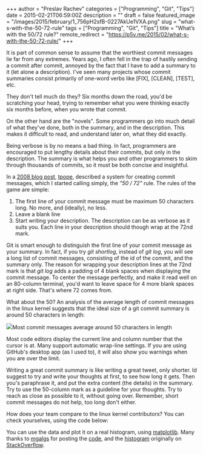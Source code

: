 +++
author = "Preslav Rachev"
categories = ["Programming", "Git", "Tips"]
date = 2015-02-21T06:59:00Z
description = ""
draft = false
featured_image = "/images/2015/february/1_756pH2sfB-0227AkUe1VXA.png"
slug = "what-s-with-the-50-72-rule"
tags = ["Programming", "Git", "Tips"]
title = "What’s with the 50/72 rule?"
remote_redirect = "https://p5v.me/2015/02/what-s-with-the-50-72-rule/"
+++

It is part of common sense to assume that the worthiest commit messages lie far from any extremes. Years ago, I often fell in the trap of hastily sending a commit after commit, annoyed by the fact that I have to add a summary to it (let alone a description). I've seen many projects whose commit summaries consist primarily of one-word verbs like [FIX], [CLEAN], [TEST], etc.

They don't tell much do they? Six months down the road, you'd be scratching your head, trying to remember what you were thinking exactly six months before, when you wrote that commit.

On the other hand are the "novels". Some programmers go into much detail of what they've done, both in the summary, and in the description. This makes it difficult to read, and understand later on, what they did exactly.

Being verbose is by no means a bad thing. In fact, programmers are encouraged to put lengthy details about their commits, but only in the description. The summary is what helps you and other programmers to skim through thousands of commits, so it must be both concise and insightful.

In a [2008 blog post][1], [tpope][2], described a system for creating commit messages, which I started calling simply, the _"50 / 72"_ rule. The rules of the game are simple:

1. The first line of your commit message must be maximum 50 characters long. No more, and (ideally), no less.
2. Leave a blank line
3. Start writing your description. The description can be as verbose as it suits you. Each line in your description should though wrap at the 72nd mark.

Git is smart enough to distinguish the first line of your commit message as your summary. In fact, if you try _git shortlog_, instead of _git log_, you will see a long list of commit messages, consisting of the id of the commit, and the summary only. The reason for wrapping your description lines at the 72nd mark is that _git log_ adds a padding of 4 blank spaces when displaying the commit message. To center the message perfectly, and make it read well on an 80-column terminal, you'd want to leave space for 4 more blank spaces at right side. That's where 72 comes from.

What about the 50? An analysis of the average length of commit messages in the linux kernel suggests that the ideal size of a git commit summary is around 50 characters in length:

![][3]Most commit messages average around 50 characters in length

Most code editors display the current line and column number that the cursor is at. Many support automatic wrap-line settings. If you are using GitHub's desktop app (as I used to), it will also show you warnings when you are over the limit.

Writing a great commit summary is like writing a great tweet, only shorter. Id suggest to try and write your thoughts at first, to see how long it gets. Then you's paraphrase it, and put the extra content (the details) in the summary. Try to use the 50-column mark as a guideline for your thoughts. Try to reach as close as possible to it, without going over. Remember, short commit messages do not help, too long don't either.

How does your team compare to the linux kernel contributors? You can check yourselves, using the code below:

You can use the data and plot it on a real histogram, using [matplotlib][4]. Many thanks to [mgalgs][5] for posting the [code][6], and the [histogram][6] originally on [StackOverflow][6].

[1]: http://tbaggery.com/2008/04/19/a-note-about-git-commit-messages.html
[2]: https://twitter.com/tpope
[3]: /images/2015/february/0_Hm0dO0UnjFBprfV-.png
[4]: http://stackoverflow.com/a/5328669/1107412
[5]: http://stackoverflow.com/users/209050/mgalgs
[6]: http://stackoverflow.com/a/11993051/1107412

